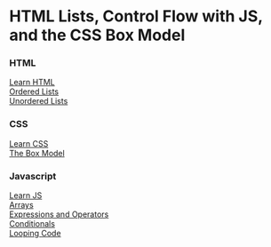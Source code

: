 # HTML Lists, Control Flow with JS, and the CSS Box Model

### HTML

[Learn HTML](https://developer.mozilla.org/en-US/docs/Web/HTML) <br>
[Ordered Lists](https://developer.mozilla.org/en-US/docs/Web/HTML/Element/ol) <br>
[Unordered Lists](https://developer.mozilla.org/en-US/docs/Web/HTML/Element/ul) <br>

### CSS

[Learn CSS](https://developer.mozilla.org/en-US/docs/Learn/CSS) <br>
[The Box Model](https://developer.mozilla.org/en-US/docs/Learn/CSS/Building_blocks/The_box_model) <br>

### Javascript

[Learn JS](https://developer.mozilla.org/en-US/docs/Learn/JavaScript) <br>
[Arrays](https://developer.mozilla.org/en-US/docs/Learn/JavaScript/First_steps/Arrays) <br>
[Expressions and Operators](https://developer.mozilla.org/en-US/docs/Web/JavaScript/Guide/Expressions_and_Operators) <br>
[Conditionals](https://developer.mozilla.org/en-US/docs/Learn/JavaScript/Building_blocks/conditionals) <br>
[Looping Code](https://developer.mozilla.org/en-US/docs/Learn/JavaScript/Building_blocks/Looping_code) <br>
